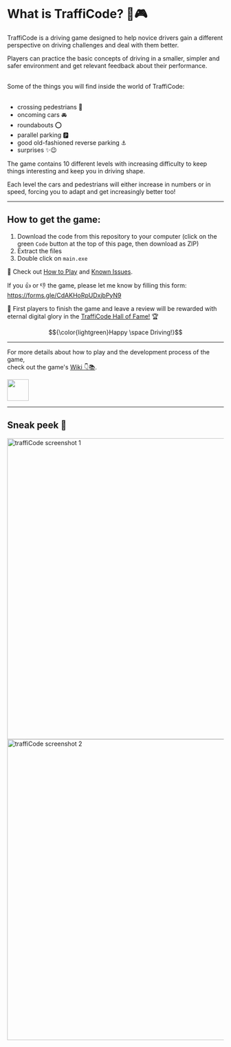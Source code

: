 # What is TraffiCode? 🚗🎮

TraffiCode is a driving game designed to help novice drivers gain a different perspective on driving challenges and deal with them better.

Players can practice the basic concepts of driving in a smaller, simpler and safer environment and get relevant feedback about their performance. 

<br>
Some of the things you will find inside the world of TraffiCode:
<br>
<br>

- crossing pedestrians 👫
- oncoming cars 🚘 
- roundabouts ⭕
- parallel parking 🅿️
- good old-fashioned reverse parking ⚓
- surprises ✨😉

The game contains 10 different levels with increasing difficulty to keep things interesting and keep you in driving shape.

Each level the cars and pedestrians will either increase in numbers or in speed, forcing you to adapt and get increasingly better too! <br>

--------------------------
## How to get the game:

1. Download the code from this repository to your computer (click on the green ``` Code ``` button at the top of this page, then download as ZIP)
2. Extract the files
3. Double click on ``` main.exe ```

🚩 Check out [How to Play](https://github.com/yaels818/TraffiCode/wiki/How-to-play) and [Known Issues](https://github.com/yaels818/TraffiCode/wiki/Known-Issues). 

If you 👍 or 👎 the game, please let me know by filling this form: https://forms.gle/CdAKHoRpUDxjbPyN9

👑 First players to finish the game and leave a review will be rewarded with eternal digital glory in the [TraffiCode Hall of Fame!](https://github.com/yaels818/TraffiCode/wiki/Hall-of-Fame) 🏆  


$${\color{lightgreen}Happy \space Driving!}$$

--------------------------

For more details about how to play and the development process of the game, <br>
check out the game's [Wiki 👇📚](https://github.com/yaels818/TraffiCode/wiki).

<a href="https://github.com/yaels818/TraffiCode/wiki"> 
<img height="50" src="https://user-images.githubusercontent.com/99403939/235144228-e987b659-cf03-4b52-8cec-413e8da22a43.png" /></a>

--------------------------

## Sneak peek 👀
<p>
  <img width="700" alt="traffiCode screenshot 1" src="https://user-images.githubusercontent.com/99403939/235149514-9154a18d-71fd-43a0-8d52-e8b160f4aaa0.png">
  <img width="700" alt="traffiCode screenshot 2" src="https://user-images.githubusercontent.com/99403939/235149536-c69034f4-3938-448e-b171-e9ce2e3fcb8e.png">
</p>



